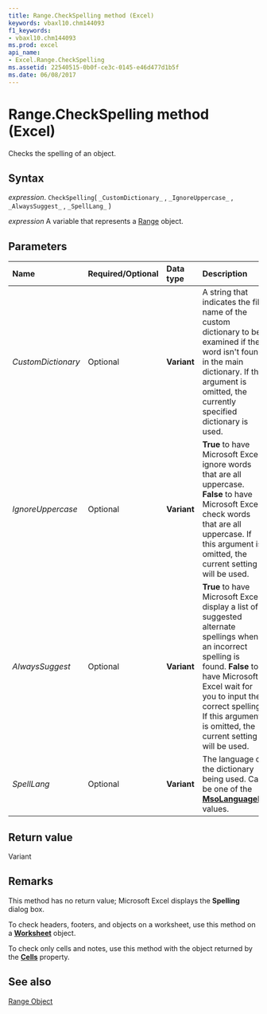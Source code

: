 ```yaml
---
title: Range.CheckSpelling method (Excel)
keywords: vbaxl10.chm144093
f1_keywords:
- vbaxl10.chm144093
ms.prod: excel
api_name:
- Excel.Range.CheckSpelling
ms.assetid: 22540515-0b0f-ce3c-0145-e46d477d1b5f
ms.date: 06/08/2017
---
```



# Range.CheckSpelling method (Excel)

Checks the spelling of an object.


## Syntax

 _expression_. `CheckSpelling`( `_CustomDictionary_` , `_IgnoreUppercase_` , `_AlwaysSuggest_` , `_SpellLang_` )

 _expression_ A variable that represents a [Range](excel.range-graph-property.md) object.


## Parameters



|Name|Required/Optional|Data type|Description|
|:-----|:-----|:-----|:-----|
| _CustomDictionary_|Optional| **Variant**|A string that indicates the file name of the custom dictionary to be examined if the word isn't found in the main dictionary. If this argument is omitted, the currently specified dictionary is used.|
| _IgnoreUppercase_|Optional| **Variant**| **True** to have Microsoft Excel ignore words that are all uppercase. **False** to have Microsoft Excel check words that are all uppercase. If this argument is omitted, the current setting will be used.|
| _AlwaysSuggest_|Optional| **Variant**| **True** to have Microsoft Excel display a list of suggested alternate spellings when an incorrect spelling is found. **False** to have Microsoft Excel wait for you to input the correct spelling. If this argument is omitted, the current setting will be used.|
| _SpellLang_|Optional| **Variant**|The language of the dictionary being used. Can be one of the  **[MsoLanguageID](Office.MsoLanguageID.md)** values.|

## Return value

Variant


## Remarks

This method has no return value; Microsoft Excel displays the  **Spelling** dialog box.

To check headers, footers, and objects on a worksheet, use this method on a  **[Worksheet](Excel.Worksheet.md)** object.

To check only cells and notes, use this method with the object returned by the  **[Cells](Excel.Range.Cells.md)** property.


## See also


[Range Object](Excel.Range(object).md)

